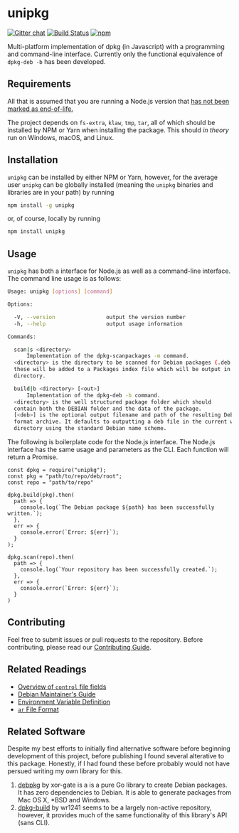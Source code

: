 # unipkg
[![Gitter chat](https://badges.gitter.im/unipkg/gitter.svg)](https://gitter.im/unipkg/Lobby)
[![Build Status](https://travis-ci.com/FrederickGeek8/unipkg.svg?token=hQpyUwvb4S1UztNVqWsQ&branch=master)](https://travis-ci.com/FrederickGeek8/unipkg)
[![npm](https://img.shields.io/npm/v/unipkg.svg)](https://www.npmjs.com/package/unipkg)


Multi-platform implementation of dpkg (in Javascript) with a programming and
command-line interface. Currently only the functional equivalence of `dpkg-deb -b`
has been developed.

## Requirements
All that is assumed that you are running a Node.js version that
[has not been marked as end-of-life.](https://github.com/nodejs/Release#release-schedule)

The project depends on `fs-extra`, `klaw`, `tmp`, `tar`, all of which should be
installed by NPM or Yarn when installing the package. This should *in theory* run
on Windows, macOS, and Linux.

## Installation
`unipkg` can be installed by either NPM or Yarn, however, for the average user
`unipkg` can be globally installed (meaning the `unipkg` binaries and libraries
are in your path) by running
```bash
npm install -g unipkg
```
or, of course, locally by running
```bash
npm install unipkg
```

## Usage
`unipkg` has both a interface for Node.js as well as a command-line interface.
The command line usage is as follows:
```bash
Usage: unipkg [options] [command]

Options:

  -V, --version                output the version number
  -h, --help                   output usage information

Commands:

  scan|s <directory>
      Implementation of the dpkg-scanpackages -m command.
  <directory> is the directory to be scanned for Debian packages (.deb files).
  these will be added to a Packages index file which will be output in the current
  directory.

  build|b <directory> [<out>]
      Implementation of the dpkg-deb -b command.
  <directory> is the well structured package folder which should
  contain both the DEBIAN folder and the data of the package.
  [<deb>] is the optional output filename and path of the resulting Debian
  format archive. It defaults to outputting a deb file in the current working
  directory using the standard Debian name scheme.
```

The following is boilerplate code for the Node.js interface. The Node.js interface
has the same usage and parameters as the CLI. Each function will return a Promise.
```node
const dpkg = require("unipkg");
const pkg = "path/to/repo/deb/root";
const repo = "path/to/repo"

dpkg.build(pkg).then(
  path => {
    console.log(`The Debian package ${path} has been successfully written.`);
  },
  err => {
    console.error(`Error: ${err}`);
  }
);

dpkg.scan(repo).then(
  path => {
    console.log(`Your repository has been successfully created.`);
  },
  err => {
    console.error(`Error: ${err}`);
  }
)
```

## Contributing
Feel free to submit issues or pull requests to the repository. Before contributing,
please read our [Contributing Guide](CONTRIBUTING.md).

## Related Readings
* [Overview of `control` file fields](http://www.sosst.sk/doc/debian-policy/policy.html/ch-controlfields.html)
* [Debian Maintainer's Guide](https://www.debian.org/doc/manuals/maint-guide/index.en.html)
* [Environment Variable Definition](http://pubs.opengroup.org/onlinepubs/000095399/basedefs/xbd_chap08.html)
* [`ar` File Format](https://en.wikipedia.org/wiki/Ar_%28Unix%29#File_format_details)

## Related Software
Despite my best efforts to initially find alternative software before beginning
development of this project, before publishing I found several alterative to this
package. Honestly, if I had found these before probably would not have persued
writing my own library for this.

1. [debpkg](https://github.com/xor-gate/debpkg) by xor-gate is a is a pure Go
library to create Debian packages. It has zero dependencies to Debian. It is
able to generate packages from Mac OS X, *BSD and Windows.
2. [dpkg-build](https://github.com/wr1241/dpkg-build) by wr1241 seems to be a
largely non-active repository, however, it provides much of the same functionality
of this library's API (sans CLI).